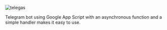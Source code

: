 ![telegas](https://socialify.git.ci/hansputera/telegas/image?description=1&descriptionEditable=Telegram%20Bot%20using%20Google%20App%20Script%20using%20simple%20handler&font=Inter&forks=1&issues=1&owner=1&pattern=Diagonal%20Stripes&pulls=1&stargazers=1&theme=Light)

Telegram bot using Google App Script with an asynchronous function and a simple handler makes it easy to use.
